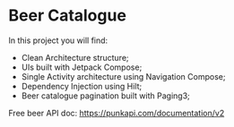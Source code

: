 # Beer Catalogue

In this project you will find:
* Clean Architecture structure;
* UIs built with Jetpack Compose;
* Single Activity architecture using Navigation Compose;
* Dependency Injection using Hilt;
* Beer catalogue pagination built with Paging3;

Free beer API doc: https://punkapi.com/documentation/v2
